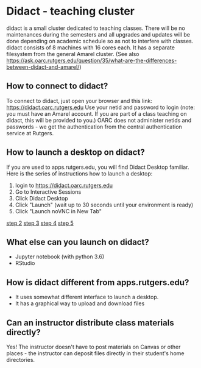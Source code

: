
# Didact - teaching cluster

didact is a small cluster dedicated to teaching classes. There will be no maintenances during the semesters and all upgrades and updates will be done 
depending on academic schedule so as not to interfere with classes. didact consists of 8 machines with 16 cores each. It has a separate filesystem from 
the general Amarel cluster. (See also https://ask.oarc.rutgers.edu/question/35/what-are-the-differences-between-didact-and-amarel/)

## How to connect to didact? 

To connect to didact, just open your browser and this link: https://didact.oarc.rutgers.edu
Use your netid and password to login (note: you must have an Amarel account. If you are part of a class teaching on didact, this will be provided to you.)
OARC does not administer netids and passwords - we get the authentication from the central authentication service at Rutgers. 

## How to launch a desktop on didact? 

If you are used to apps.rutgers.edu, you will find Didact Desktop familiar. Here is the series of instructions how to launch a desktop: 

1. login to https://didact.oarc.rutgers.edu
2. Go to Interactive Sessions
3. Click Didact Desktop
4. Click "Launch" (wait up to 30 seconds until your environment is ready)
5. Click "Launch noVNC in New Tab"

[step 2](pics/didact1.png)
[step 3](pics/didact2.png)
[step 4](pics/didact3.png)
[step 5](pics/didact4.png)

## What else can you launch on didact? 

- Jupyter notebook (with python 3.6)
- RStudio

## How is didact different from apps.rutgers.edu? 

- It uses somewhat different interface to launch a desktop.
- It has a graphical way to upload and download files

## Can an instructor distribute class materials directly? 

Yes! The instructor doesn't have to post materials on Canvas or other places - the instructor can deposit files directly in their student's home directories. 




